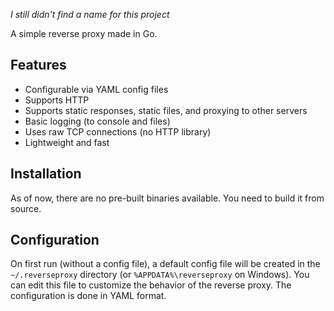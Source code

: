 *I still didn't find a name for this project*

A simple reverse proxy made in Go.

## Features

- Configurable via YAML config files
- Supports HTTP
- Supports static responses, static files, and proxying to other servers
- Basic logging (to console and files)
- Uses raw TCP connections (no HTTP library)
- Lightweight and fast

## Installation

As of now, there are no pre-built binaries available. You need to build it from source.

## Configuration

On first run (without a config file), a default config file will be created in the `~/.reverseproxy` directory (or `%APPDATA%\reverseproxy` on Windows). You can edit this file to customize the behavior of the reverse proxy. The configuration is done in YAML format.
